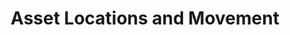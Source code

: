 ---
aliases: [Asset Locations and Movement]
page: 325
tags: WWN
title: Asset Locations and Movement
---